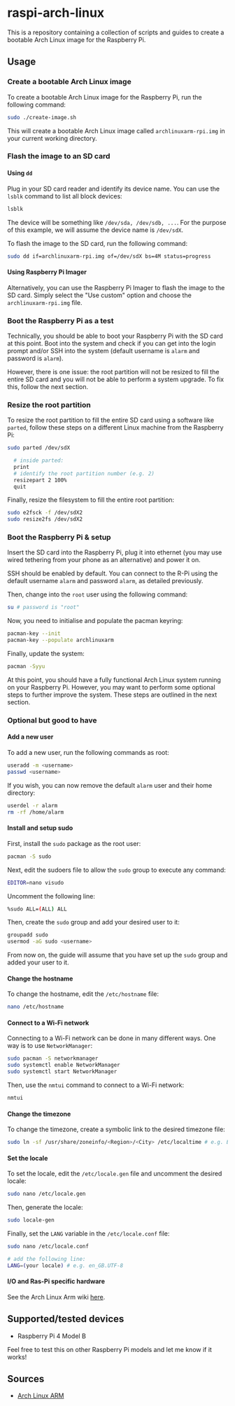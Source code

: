 # raspi-arch-linux

This is a repository containing a collection of scripts and guides to create a bootable Arch Linux image for the Raspberry Pi.

## Usage

### Create a bootable Arch Linux image

To create a bootable Arch Linux image for the Raspberry Pi, run the following command:

```bash
sudo ./create-image.sh
```

This will create a bootable Arch Linux image called `archlinuxarm-rpi.img` in your current working directory.

### Flash the image to an SD card

#### Using `dd`

Plug in your SD card reader and identify its device name. You can use the `lsblk` command to list all block devices:

```bash
lsblk
```

The device will be something like `/dev/sda, /dev/sdb, ...`. For the purpose of this example, we will assume the device name is `/dev/sdX`.

To flash the image to the SD card, run the following command:

```bash
sudo dd if=archlinuxarm-rpi.img of=/dev/sdX bs=4M status=progress
```

#### Using Raspberry Pi Imager

Alternatively, you can use the Raspberry Pi Imager to flash the image to the SD card. Simply select the "Use custom" option and choose the `archlinuxarm-rpi.img` file.

### Boot the Raspberry Pi as a test

Technically, you should be able to boot your Raspberry Pi with the SD card at this point. Boot into the system and check if you can get into the login prompt and/or SSH into the system (default username is `alarm` and password is `alarm`).

However, there is one issue: the root partition will not be resized to fill the entire SD card and you will not be able to perform a system upgrade. To fix this, follow the next section.

### Resize the root partition

To resize the root partition to fill the entire SD card using a software like `parted`, follow these steps on a different Linux machine from the Raspberry Pi:

```bash
sudo parted /dev/sdX

  # inside parted:
  print
  # identify the root partition number (e.g. 2)
  resizepart 2 100%
  quit
```

Finally, resize the filesystem to fill the entire root partition:

```bash
sudo e2fsck -f /dev/sdX2
sudo resize2fs /dev/sdX2
```

### Boot the Raspberry Pi & setup

Insert the SD card into the Raspberry Pi, plug it into ethernet (you may use wired tethering from your phone as an alternative) and power it on.

SSH should be enabled by default. You can connect to the R-Pi using the default username `alarm` and password `alarm`, as detailed previously.

Then, change into the `root` user using the following command:

```bash
su # password is "root"
```

Now, you need to initialise and populate the pacman keyring:

```bash
pacman-key --init
pacman-key --populate archlinuxarm
```

Finally, update the system:

```bash
pacman -Syyu
```

At this point, you should have a fully functional Arch Linux system running on your Raspberry Pi. However, you may want to perform some optional steps to further improve the system. These steps are outlined in the next section.

### Optional but good to have

#### Add a new user

To add a new user, run the following commands as root:

```bash
useradd -m <username>
passwd <username>
```

If you wish, you can now remove the default `alarm` user and their home directory:

```bash
userdel -r alarm
rm -rf /home/alarm
```

#### Install and setup sudo

First, install the `sudo` package as the root user:

```bash
pacman -S sudo
```

Next, edit the sudoers file to allow the `sudo` group to execute any command:

```bash
EDITOR=nano visudo
```

Uncomment the following line:

```bash
%sudo ALL=(ALL) ALL
```

Then, create the `sudo` group and add your desired user to it:
```bash
groupadd sudo
usermod -aG sudo <username>
```

From now on, the guide will assume that you have set up the `sudo` group and added your user to it.

#### Change the hostname

To change the hostname, edit the `/etc/hostname` file:

```bash
nano /etc/hostname
```

#### Connect to a Wi-Fi network

Connecting to a Wi-Fi network can be done in many different ways. One way is to use `NetworkManager`:

```bash
sudo pacman -S networkmanager
sudo systemctl enable NetworkManager
sudo systemctl start NetworkManager
```

Then, use the `nmtui` command to connect to a Wi-Fi network:

```bash
nmtui
```

#### Change the timezone

To change the timezone, create a symbolic link to the desired timezone file:

```bash
sudo ln -sf /usr/share/zoneinfo/<Region>/<City> /etc/localtime # e.g. Europe/Warsaw
```

#### Set the locale

To set the locale, edit the `/etc/locale.gen` file and uncomment the desired locale:

```bash
sudo nano /etc/locale.gen
```

Then, generate the locale:

```bash
sudo locale-gen
```

Finally, set the `LANG` variable in the `/etc/locale.conf` file:

```bash
sudo nano /etc/locale.conf

# add the following line:
LANG=(your locale) # e.g. en_GB.UTF-8
```

#### I/O and Ras-Pi specific hardware

See the Arch Linux Arm wiki [here](https://archlinuxarm.org/wiki/Raspberry_Pi).

## Supported/tested devices

- Raspberry Pi 4 Model B

Feel free to test this on other Raspberry Pi models and let me know if it works!

## Sources

- [Arch Linux ARM](https://archlinuxarm.org/platforms/armv8/broadcom/raspberry-pi-4)
